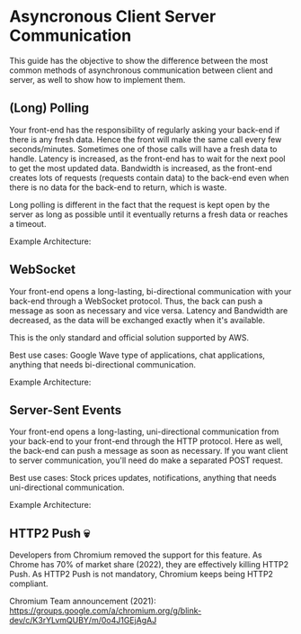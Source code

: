 # Asyncronous Client Server Communication
This guide has the objective to show the difference between the most common methods of asynchronous communication between client and server, as well to show how to implement them.

## (Long) Polling

Your front-end has the responsibility of regularly asking your back-end if there is any fresh data. Hence the front will make the same call every few seconds/minutes. Sometimes one of those calls will have a fresh data to handle. Latency is increased, as the front-end has to wait for the next pool to get the most updated data. Bandwidth is increased, as the front-end creates lots of requests (requests contain data) to the back-end even when there is no data for the back-end to return, which is waste.

Long polling is different in the fact that the request is kept open by the server as long as possible until it eventually returns a fresh data or reaches a timeout.

Example Architecture:

## WebSocket

Your front-end opens a long-lasting, bi-directional communication with your back-end through a WebSocket protocol. Thus, the back can push a message as soon as necessary and vice versa. Latency and Bandwidth are decreased, as the data will be exchanged exactly when it's available.

This is the only standard and official solution supported by AWS.

Best use cases: Google Wave type of applications, chat applications, anything that needs bi-directional communication.

Example Architecture:

## Server-Sent Events

Your front-end opens a long-lasting, uni-directional communication from your back-end to your front-end through the HTTP protocol. Here as well, the back-end can push a message as soon as necessary. If you want client to server communication, you'll need do make a separated POST request.

Best use cases: Stock prices updates, notifications, anything that needs uni-directional communication.

Example Architecture:

## HTTP2 Push :skull:	

Developers from Chromium removed the support for this feature. As Chrome has 70% of market share (2022), they are effectively killing HTTP2 Push. As HTTP2 Push is not mandatory, Chromium keeps being HTTP2 compliant.

Chromium Team announcement (2021): https://groups.google.com/a/chromium.org/g/blink-dev/c/K3rYLvmQUBY/m/0o4J1GEjAgAJ
